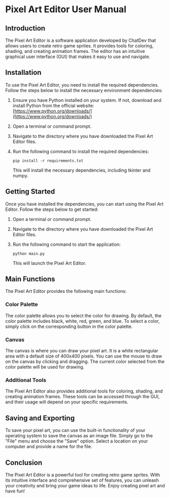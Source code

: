 # Pixel Art Editor User Manual

## Introduction

The Pixel Art Editor is a software application developed by ChatDev that allows users to create retro game sprites. It provides tools for coloring, shading, and creating animation frames. The editor has an intuitive graphical user interface (GUI) that makes it easy to use and navigate.

## Installation

To use the Pixel Art Editor, you need to install the required dependencies. Follow the steps below to install the necessary environment dependencies:

1. Ensure you have Python installed on your system. If not, download and install Python from the official website: [https://www.python.org/downloads/](https://www.python.org/downloads/)

2. Open a terminal or command prompt.

3. Navigate to the directory where you have downloaded the Pixel Art Editor files.

4. Run the following command to install the required dependencies:

   ```
   pip install -r requirements.txt
   ```

   This will install the necessary dependencies, including tkinter and numpy.

## Getting Started

Once you have installed the dependencies, you can start using the Pixel Art Editor. Follow the steps below to get started:

1. Open a terminal or command prompt.

2. Navigate to the directory where you have downloaded the Pixel Art Editor files.

3. Run the following command to start the application:

   ```
   python main.py
   ```

   This will launch the Pixel Art Editor.

## Main Functions

The Pixel Art Editor provides the following main functions:

### Color Palette

The color palette allows you to select the color for drawing. By default, the color palette includes black, white, red, green, and blue. To select a color, simply click on the corresponding button in the color palette.

### Canvas

The canvas is where you can draw your pixel art. It is a white rectangular area with a default size of 400x400 pixels. You can use the mouse to draw on the canvas by clicking and dragging. The current color selected from the color palette will be used for drawing.

### Additional Tools

The Pixel Art Editor also provides additional tools for coloring, shading, and creating animation frames. These tools can be accessed through the GUI, and their usage will depend on your specific requirements.

## Saving and Exporting

To save your pixel art, you can use the built-in functionality of your operating system to save the canvas as an image file. Simply go to the "File" menu and choose the "Save" option. Select a location on your computer and provide a name for the file.

## Conclusion

The Pixel Art Editor is a powerful tool for creating retro game sprites. With its intuitive interface and comprehensive set of features, you can unleash your creativity and bring your game ideas to life. Enjoy creating pixel art and have fun!